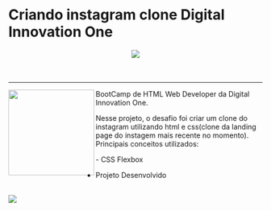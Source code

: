 # Criando instagram clone Digital Innovation One

<div align="center">
  <img  src="https://user-images.githubusercontent.com/79542325/156683659-f2c46e40-dc04-4540-b289-7e8024c62a72.PNG" >
</div>
<br>
<br>

<hr>
  <div>
  <img  height="170px"align="left"src="https://user-images.githubusercontent.com/79542325/156684838-eda6754f-6865-4f06-ac72-13b95b04a6b6.PNG" >
  <p align="left">BootCamp de HTML Web Developer da Digital Innovation One.</p>
  <p>Nesse projeto, o desafio foi criar um clone do instagram utilizando html e css(clone da landing page do instagem mais recente no momento).
  Principais conceitos utilizados:<p>
  - CSS Flexbox<br>
</div>

- Projeto Desenvolvido
<br>
  <img src="https://user-images.githubusercontent.com/79542325/156687104-eeda9c07-7c80-4334-bb63-e2878d36a76b.PNG" >
